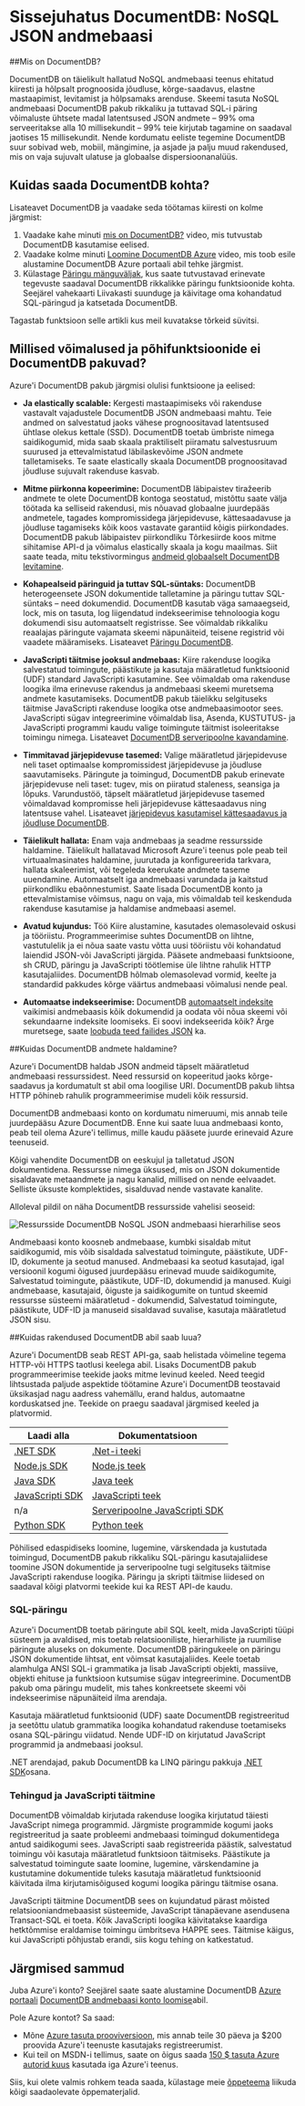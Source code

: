 <properties 
    pageTitle="Sissejuhatus DocumentDB, JSON andmebaasi | Microsoft Azure'i" 
    description="Lisateavet Azure DocumentDB NoSQL JSON andmebaasi. Selle dokumendi andmebaasi loomiseks big data, elastne skaleeritavus ja kõrge-saadavus jaoks." 
    keywords="JSON andmebaasi, dokumendi andmebaasi"
    services="documentdb" 
    authors="mimig1" 
    manager="jhubbard" 
    editor="monicar" 
    documentationCenter=""/>

<tags 
    ms.service="documentdb" 
    ms.workload="data-services" 
    ms.tgt_pltfrm="na" 
    ms.devlang="na" 
    ms.topic="get-started-article" 
    ms.date="09/13/2016" 
    ms.author="mimig"/>

# <a name="introduction-to-documentdb-a-nosql-json-database"></a>Sissejuhatus DocumentDB: NoSQL JSON andmebaasi

##<a name="what-is-documentdb"></a>Mis on DocumentDB?

DocumentDB on täielikult hallatud NoSQL andmebaasi teenus ehitatud kiiresti ja hõlpsalt prognoosida jõudluse, kõrge-saadavus, elastne mastaapimist, levitamist ja hõlpsamaks arenduse. Skeemi tasuta NoSQL andmebaasi DocumentDB pakub rikkaliku ja tuttavad SQL-i päring võimaluste ühtsete madal latentsused JSON andmete – 99% oma serveeritakse alla 10 millisekundit – 99% teie kirjutab tagamine on saadaval jaotises 15 millisekundit. Nende kordumatu eeliste tegemine DocumentDB suur sobivad web, mobiil, mängimine, ja asjade ja palju muud rakendused, mis on vaja sujuvalt ulatuse ja globaalse dispersioonanalüüs.

## <a name="how-can-i-learn-about-documentdb"></a>Kuidas saada DocumentDB kohta? 

Lisateavet DocumentDB ja vaadake seda töötamas kiiresti on kolme järgmist: 

1. Vaadake kahe minuti [mis on DocumentDB?](https://azure.microsoft.com/documentation/videos/what-is-azure-documentdb/) video, mis tutvustab DocumentDB kasutamise eelised.
2. Vaadake kolme minuti [Loomine DocumentDB Azure](https://azure.microsoft.com/documentation/videos/create-documentdb-on-azure/) video, mis toob esile alustamine DocumentDB Azure portaali abil tehke järgmist.
3. Külastage [Päringu mänguväljak](http://www.documentdb.com/sql/demo), kus saate tutvustavad erinevate tegevuste saadaval DocumentDB rikkalikke päringu funktsioonide kohta. Seejärel vahekaarti Liivakasti suunduge ja käivitage oma kohandatud SQL-päringud ja katsetada DocumentDB.

Tagastab funktsioon selle artikli kus meil kuvatakse tõrkeid süvitsi.  

## <a name="what-capabilities-and-key-features-does-documentdb-offer"></a>Millised võimalused ja põhifunktsioonide ei DocumentDB pakuvad?  

Azure'i DocumentDB pakub järgmisi olulisi funktsioone ja eelised:

-   **Ja elastically scalable:** Kergesti mastaapimiseks või rakenduse vastavalt vajadustele DocumentDB JSON andmebaasi mahtu. Teie andmed on salvestatud jaoks vähese prognoositavad latentsused ühtlase olekus kettale (SSD). DocumentDB toetab ümbriste nimega saidikogumid, mida saab skaala praktiliselt piiramatu salvestusruum suurused ja ettevalmistatud läbilaskevõime JSON andmete talletamiseks. Te saate elastically skaala DocumentDB prognoositavad jõudluse sujuvalt rakenduse kasvab. 

-   **Mitme piirkonna kopeerimine:** DocumentDB läbipaistev tiražeerib andmete te olete DocumentDB kontoga seostatud, mistõttu saate välja töötada ka selliseid rakendusi, mis nõuavad globaalne juurdepääs andmetele, tagades kompromissidega järjepidevuse, kättesaadavuse ja jõudluse tagamiseks kõik koos vastavate garantiid kõigis piirkondades. DocumentDB pakub läbipaistev piirkondliku Tõrkesiirde koos mitme sihitamise API-d ja võimalus elastically skaala ja kogu maailmas. Siit saate teada, mitu tekstivormingus [andmeid globaalselt DocumentDB levitamine](documentdb-distribute-data-globally.md).

-   **Kohapealseid päringuid ja tuttav SQL-süntaks:** DocumentDB heterogeensete JSON dokumentide talletamine ja päringu tuttav SQL-süntaks – need dokumendid. DocumentDB kasutab väga samaaegseid, lock, mis on tasuta, log liigendatud indekseerimise tehnoloogia kogu dokumendi sisu automaatselt registrisse. See võimaldab rikkaliku reaalajas päringute vajamata skeemi näpunäiteid, teisene registrid või vaadete määramiseks. Lisateavet [Päringu DocumentDB](documentdb-sql-query.md). 

-   **JavaScripti täitmise jooksul andmebaas:** Kiire rakenduse loogika salvestatud toimingute, päästikute ja kasutaja määratletud funktsioonid (UDF) standard JavaScripti kasutamine. See võimaldab oma rakenduse loogika ilma erinevuse rakendus ja andmebaasi skeemi muretsema andmete kasutamiseks. DocumentDB pakub täielikku selgituseks täitmise JavaScripti rakenduse loogika otse andmebaasimootor sees. JavaScripti sügav integreerimine võimaldab lisa, Asenda, KUSTUTUS- ja JavaScripti programmi kaudu valige toimingute täitmist isoleeritakse toimingu nimega. Lisateavet [DocumentDB serveripoolne kavandamine](documentdb-programming.md).

-   **Timmitavad järjepidevuse tasemed:** Valige määratletud järjepidevuse neli taset optimaalse kompromissidest järjepidevuse ja jõudluse saavutamiseks. Päringute ja toimingud, DocumentDB pakub erinevate järjepidevuse neli taset: tugev, mis on piiratud staleness, seansiga ja lõpuks. Varundustöö, täpselt määratletud järjepidevuse tasemed võimaldavad kompromisse heli järjepidevuse kättesaadavus ning latentsuse vahel. Lisateavet [järjepidevus kasutamisel kättesaadavus ja jõudluse DocumentDB](documentdb-consistency-levels.md).

-   **Täielikult hallata:** Enam vaja andmebaas ja seadme ressursside haldamine. Täielikult hallatavad Microsoft Azure'i teenus pole peab teil virtuaalmasinates haldamine, juurutada ja konfigureerida tarkvara, hallata skaleerimist, või tegeleda keerukate andmete taseme uuendamine. Automaatselt iga andmebaasi varundada ja kaitstud piirkondliku ebaõnnestumist. Saate lisada DocumentDB konto ja ettevalmistamise võimsus, nagu on vaja, mis võimaldab teil keskenduda rakenduse kasutamise ja haldamise andmebaasi asemel. 

-   **Avatud kujundus:** Töö Kiire alustamine, kasutades olemasolevaid oskusi ja tööriistu. Programmeerimise suhtes DocumentDB on lihtne, vastutulelik ja ei nõua saate vastu võtta uusi tööriistu või kohandatud laiendid JSON-või JavaScripti järgida. Pääsete andmebaasi funktsioone, sh CRUD, päringu ja JavaScripti töötlemise üle lihtne rahulik HTTP kasutajaliides. DocumentDB hõlmab olemasolevad vormid, keelte ja standardid pakkudes kõrge väärtus andmebaasi võimalusi nende peal.

-   **Automaatse indekseerimise:** DocumentDB [automaatselt indeksite](documentdb-indexing.md) vaikimisi andmebaasis kõik dokumendid ja oodata või nõua skeemi või sekundaarne indeksite loomiseks. Ei soovi indekseerida kõik? Ärge muretsege, saate [loobuda teed failides JSON](documentdb-indexing-policies.md) ka.

##<a name="data-management"></a>Kuidas DocumentDB andmete haldamine?

Azure'i DocumentDB haldab JSON andmeid täpselt määratletud andmebaasi ressurssidest. Need ressursid on kopeeritud jaoks kõrge-saadavus ja kordumatult st abil oma loogilise URI. DocumentDB pakub lihtsa HTTP põhineb rahulik programmeerimise mudeli kõik ressursid. 

DocumentDB andmebaasi konto on kordumatu nimeruumi, mis annab teile juurdepääsu Azure DocumentDB. Enne kui saate luua andmebaasi konto, peab teil olema Azure'i tellimus, mille kaudu pääsete juurde erinevaid Azure teenuseid. 

Kõigi vahendite DocumentDB on eeskujul ja talletatud JSON dokumentidena. Ressursse nimega üksused, mis on JSON dokumentide sisaldavate metaandmete ja nagu kanalid, millised on nende eelvaadet. Selliste üksuste komplektides, sisalduvad nende vastavate kanalite.

Alloleval pildil on näha DocumentDB ressursside vahelisi seoseid:

![Ressursside DocumentDB NoSQL JSON andmebaasi hierarhilise seos][1] 

Andmebaasi konto koosneb andmebaase, kumbki sisaldab mitut saidikogumid, mis võib sisaldada salvestatud toimingute, päästikute, UDF-ID, dokumente ja seotud manused. Andmebaasi ka seotud kasutajad, igal versioonil kogumi õigused juurdepääsu erinevad muude saidikogumite, Salvestatud toimingute, päästikute, UDF-ID, dokumendid ja manused. Kuigi andmebaase, kasutajaid, õiguste ja saidikogumite on tuntud skeemid ressursse süsteemi määratletud - dokumendid, Salvestatud toimingute, päästikute, UDF-ID ja manuseid sisaldavad suvalise, kasutaja määratletud JSON sisu.  

##<a name="develop"></a>Kuidas rakendused DocumentDB abil saab luua?

Azure'i DocumentDB seab REST API-ga, saab helistada võimeline tegema HTTP-või HTTPS taotlusi keelega abil. Lisaks DocumentDB pakub programmeerimise teekide jaoks mitme levinud keeled. Need teegid lihtsustada paljude aspektide töötamine Azure'i DocumentDB teostavaid üksikasjad nagu aadress vahemällu, erand haldus, automaatne korduskatsed jne. Teekide on praegu saadaval järgmised keeled ja platvormid.  

Laadi alla | Dokumentatsioon
--- | ---
[.NET SDK](http://go.microsoft.com/fwlink/?LinkID=402989) | [.Net-i teeki](https://msdn.microsoft.com/library/azure/dn948556.aspx)
[Node.js SDK](http://go.microsoft.com/fwlink/?LinkID=402990) | [Node.js teek](http://azure.github.io/azure-documentdb-node/)
[Java SDK](http://go.microsoft.com/fwlink/?LinkID=402380) | [Java teek](http://azure.github.io/azure-documentdb-java/)
[JavaScripti SDK](http://go.microsoft.com/fwlink/?LinkID=402991) | [JavaScripti teek](http://azure.github.io/azure-documentdb-js/)
n/a | [Serveripoolne JavaScripti SDK](http://azure.github.io/azure-documentdb-js-server/)
[Python SDK](https://pypi.python.org/pypi/pydocumentdb) | [Python teek](http://azure.github.io/azure-documentdb-python/)

Põhilised edaspidiseks loomine, lugemine, värskendada ja kustutada toimingud, DocumentDB pakub rikkaliku SQL-päringu kasutajaliidese toomine JSON dokumentide ja serveripoolne tugi selgituseks täitmise JavaScripti rakenduse loogika. Päringu ja skripti täitmise liidesed on saadaval kõigi platvormi teekide kui ka REST API-de kaudu. 

### <a name="sql-query"></a>SQL-päringu
Azure'i DocumentDB toetab päringute abil SQL keelt, mida JavaScripti tüüpi süsteem ja avaldised, mis toetab relatsiooniliste, hierarhiliste ja ruumilise päringute aluseks on dokumente. DocumentDB päringukeele on päringu JSON dokumentide lihtsat, ent võimsat kasutajaliides. Keele toetab alamhulga ANSI SQL-i grammatika ja lisab JavaScripti objekti, massiive, objekti ehituse ja funktsioon kutsumise sügav integreerimine. DocumentDB pakub oma päringu mudelit, mis tahes konkreetsete skeemi või indekseerimise näpunäiteid ilma arendaja.

Kasutaja määratletud funktsioonid (UDF) saate DocumentDB registreeritud ja seetõttu ulatub grammatika loogika kohandatud rakenduse toetamiseks osana SQL-päringu viidatud. Nende UDF-ID on kirjutatud JavaScript programmid ja andmebaasi jooksul. 

.NET arendajad, pakub DocumentDB ka LINQ päringu pakkuja [.NET SDK](https://msdn.microsoft.com/library/azure/microsoft.azure.documents.linq.aspx)osana. 

### <a name="transactions-and-javascript-execution"></a>Tehingud ja JavaScripti täitmine
DocumentDB võimaldab kirjutada rakenduse loogika kirjutatud täiesti JavaScript nimega programmid. Järgmiste programmide kogumi jaoks registreeritud ja saate probleemi andmebaasi toimingud dokumentidega antud saidikogumi sees. JavaScripti saab registreerida päästik, salvestatud toimingu või kasutaja määratletud funktsioon täitmiseks. Päästikute ja salvestatud toimingute saate loomine, lugemine, värskendamine ja kustutamine dokumentide tuleks kasutaja määratletud funktsioonid käivitada ilma kirjutamisõigused kogumi loogika päringu täitmise osana.

JavaScripti täitmine DocumentDB sees on kujundatud pärast mõisted relatsiooniandmebaasist süsteemide, JavaScript tänapäevane asendusena Transact-SQL ei toeta. Kõik JavaScripti loogika käivitatakse kaardiga hetktõmmise eraldamise toimingu ümbritseva HAPPE sees. Täitmise käigus, kui JavaScripti põhjustab erandi, siis kogu tehing on katkestatud.

## <a name="next-steps"></a>Järgmised sammud
Juba Azure'i konto? Seejärel saate saate alustamine DocumentDB [Azure portaali](https://portal.azure.com/#gallery/Microsoft.DocumentDB) [DocumentDB andmebaasi konto loomise](documentdb-create-account.md)abil.

Pole Azure kontot? Sa saad:

- Mõne [Azure tasuta prooviversioon](https://azure.microsoft.com/free/), mis annab teile 30 päeva ja $200 proovida Azure'i teenuste kasutajaks registreerumist. 
- Kui teil on MSDN-i tellimus, saate on õigus saada [150 $ tasuta Azure autorid kuus](https://azure.microsoft.com/pricing/member-offers/msdn-benefits-details/) kasutada iga Azure'i teenus. 

Siis, kui olete valmis rohkem teada saada, külastage meie [õppeteema](https://azure.microsoft.com/documentation/learning-paths/documentdb/) liikuda kõigi saadaolevate õppematerjalid. 


[1]: ./media/documentdb-introduction/json-database-resources1.png
 
